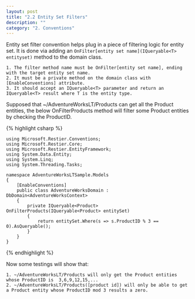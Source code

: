 ```yaml
---
layout: post
title: "2.2 Entity Set Filters"
description: ""
category: "2. Conventions"
---
```


Entity set filter convention helps plug in a piece of filtering logic for entity set. It is done via adding an `OnFilter[entity set name](IQueryable<T> entityset)` method to the domain class.

	1. The filter method name must be OnFilter[entity set name], ending with the target entity set name.
	2. It must be a private method on the domain class with [EnableConventions] attribute.
	3. It should accept an IQueryable<T> parameter and return an IQueryable<T> result where T is the entity type. 

Supposed that ~/AdventureWorksLT/Products can get all the Product entities, the below OnFilterProducts method will filter some Product entities by checking the ProductID.

{% highlight csharp %}

	using Microsoft.Restier.Conventions;
	using Microsoft.Restier.Core;
	using Microsoft.Restier.EntityFramework;
	using System.Data.Entity;
	using System.Linq;
	using System.Threading.Tasks;
	
	namespace AdventureWorksLTSample.Models
	{
	    [EnableConventions]
	    public class AdventureWorksDomain : DbDomain<AdventureWorksContext>
	    {
	        private IQueryable<Product> OnFilterProducts(IQueryable<Product> entitySet)
	        {
	            return entitySet.Where(s => s.ProductID % 3 == 0).AsQueryable();
	        }
		}
	}

{% endhighlight %}

Now some testings will show that:

	1. ~/AdventureWorksLT/Products will only get the Product entities whose ProductID is  3,6,9,12,15,... 
	2. ~/AdventureWorksLT/Products([product id]) will only be able to get a Product entity whose ProductID mod 3 results a zero. 
